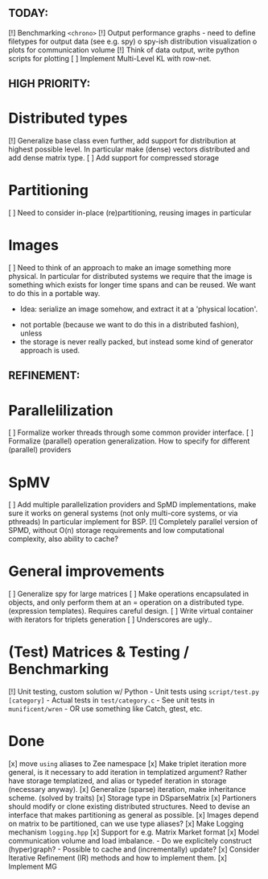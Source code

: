TODAY:
------

[!] Benchmarking `<chrono>` 
[!] Output performance graphs
    - need to define filetypes for output data (see e.g. spy)
    o spy-ish distribution visualization
    o plots for communication volume
[!] Think of data output, write python scripts for plotting
[ ] Implement Multi-Level KL with row-net.


HIGH PRIORITY:
--------------

# Distributed types
[!] Generalize base class even further, add support for distribution at highest
possible level. In particular make (dense) vectors distributed and add
dense matrix type.
[ ] Add support for compressed storage

# Partitioning
[ ] Need to consider in-place (re)partitioning, reusing images in particular

# Images
[ ] Need to think of an approach to make an image something more physical.
In particular for distributed systems we require that the image is something
which exists for longer time spans and can be reused. We want to do this in
a portable way.
- Idea: serialize an image somehow, and extract it at a 'physical location'.
 * not portable (because we want to do this in a distributed fashion), unless
 * the storage is never really packed, but instead some kind of generator
   approach is used.

REFINEMENT:
-----------

# Parallelilization
[ ] Formalize worker threads through some common provider interface.
[ ] Formalize (parallel) operation generalization. How to specify for different
(parallel) providers

# SpMV
[ ] Add multiple parallelization providers and SpMD implementations, make sure
it works on general systems (not only multi-core systems, or via pthreads)
In particular implement for BSP.
[!] Completely parallel version of SPMD, without O(n) storage
requirements and low computational complexity, also ability to cache?

# General improvements
[ ] Generalize spy for large matrices
[ ] Make operations encapsulated in objects, and only perform them at an
= operation on a distributed type. (expression templates).  Requires careful
design.
[ ] Write virtual container with iterators for triplets generation
[ ] Underscores are ugly..

# (Test) Matrices & Testing / Benchmarking
[!] Unit testing, custom solution w/ Python
    - Unit tests using `script/test.py [category]`
    - Actual tests in  `test/category.c`
    - See unit tests in `munificent/wren`
    - OR use something like Catch, gtest, etc.

# Done
[x] move `using` aliases to Zee namespace
[x] Make triplet iteration more general, is it necessary to add iteration in
templatized argument? Rather have storage templatized, and alias or typedef
iteration in storage (necessary anyway).
[x] Generalize (sparse) iteration, make inheritance scheme. (solved by traits)
[x] Storage type in DSparseMatrix
[x] Partioners should modify or clone existing distributed structures.
Need to devise an interface that makes partitioning as general as possible.
[x] Images depend on matrix to be partitioned, can we use type aliases?
[x] Make Logging mechanism `logging.hpp`
[x] Support for e.g. Matrix Market format
[x] Model communication volume and load imbalance.
    - Do we explicitely construct (hyper)graph?
    - Possible to cache and (incrementally) update?
[x] Consider Iterative Refinement (IR) methods and how to implement them.
[x] Implement MG
